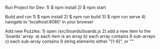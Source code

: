 Run Project for Dev:
    1) $ npm install
    2) $ npm start

Build and run
    1) $ npm install
    2) $ npm run build
    3) $ npm run serve
    4) navigate to 'localhost:8080' in your browser

Add new Puzzles: 
    1) open /src/boards/boards.js
    2) add a new item to the 'boards' array:
        a) each item is an array
        b) each array contains 9 sub-arrays
        c) each sub-array contains 9 string elements either "[1-9]", or ""
